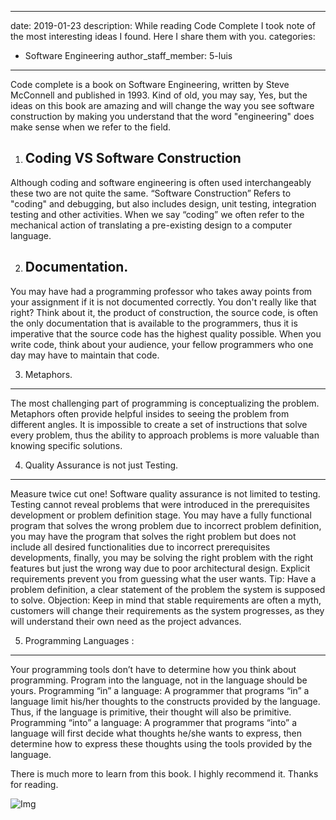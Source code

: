
---
date: 2019-01-23
description: While reading Code Complete I took note of the most interesting ideas I found. Here I share them with you.
categories:
  - Software Engineering
author_staff_member: 5-luis
---

Code complete is a book on Software Engineering, written by Steve McConnell and published in 1993. Kind of old, you may say, Yes, but the ideas on this book are amazing and will change the way you see software construction by making you understand that the word "engineering" does make sense when we refer to the field.

1. Coding VS Software Construction 
   ---
  Although coding and software engineering is often used interchangeably these two are not quite the same. “Software Construction” Refers to "coding" and debugging, but also includes design, unit testing, integration testing and other activities. When we say “coding” we often refer to the mechanical action of translating a pre-existing design to a computer language. 

 2. Documentation.
    ---
  You may have had a programming professor who takes away points from your assignment if it is not documented correctly. You don't really like that right? Think about it, the product of construction, the source code, is often the only documentation that is available to the programmers, thus it is imperative that the source code has the highest quality possible. When you write code, think about your audience, your fellow programmers who one day may have to maintain that code.
  
 3. Metaphors.
 ---
  The most challenging part of programming is conceptualizing the problem. Metaphors often provide helpful insides to seeing the problem from different angles. It is impossible to create a set of instructions that solve every problem, thus the ability to approach problems is more valuable than knowing specific solutions.
 
 4. Quality Assurance is not just Testing.
 ---
  Measure twice cut one!
  Software quality assurance is not limited to testing. Testing cannot reveal problems that were introduced in the prerequisites development or problem definition stage. You may have a fully functional program that solves the wrong problem due to incorrect problem definition, you may have the program that solves the right problem but does not include all desired functionalities due to incorrect prerequisites developments, finally, you may be solving the right problem with the right features but just the wrong way due to poor architectural design. Explicit requirements prevent you from guessing what the user wants. 
Tip: Have a problem definition, a clear statement of the problem the system is supposed to solve.
Objection: Keep in mind that stable requirements are often a myth, customers will change their requirements as the system progresses, as they will understand their own need as the project advances.

 5. Programming Languages :
 ---
  Your programming tools don’t have to determine how you think about programming. Program into the language, not in the language should be yours. 
  Programming “in” a language: A programmer that programs “in” a language limit his/her thoughts to the constructs provided by the language. Thus, if the language is primitive, their thought will also be primitive. 
Programming “into” a language: A programmer that programs “into” a language will first decide what thoughts he/she wants to express, then determine how to express these thoughts using the tools provided by the language.

There is much more to learn from this book. I highly recommend it. Thanks for reading.

![Img](https://linuxwell.files.wordpress.com/2011/08/cc2ed_2.jpg)


